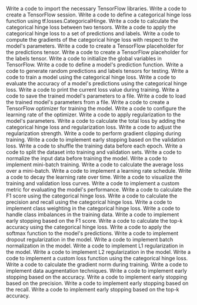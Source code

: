 Write a code to import the necessary TensorFlow libraries.
Write a code to create a TensorFlow session.
Write a code to define a categorical hinge loss function using tf.losses.CategoricalHinge.
Write a code to calculate the categorical hinge loss between two tensors.
Write a code to apply the categorical hinge loss to a set of predictions and labels.
Write a code to compute the gradients of the categorical hinge loss with respect to the model's parameters.
Write a code to create a TensorFlow placeholder for the predictions tensor.
Write a code to create a TensorFlow placeholder for the labels tensor.
Write a code to initialize the global variables in TensorFlow.
Write a code to define a model's prediction function.
Write a code to generate random predictions and labels tensors for testing.
Write a code to train a model using the categorical hinge loss.
Write a code to evaluate the accuracy of a model's predictions using the categorical hinge loss.
Write a code to print the current loss value during training.
Write a code to save the trained model's parameters to a file.
Write a code to load the trained model's parameters from a file.
Write a code to create a TensorFlow optimizer for training the model.
Write a code to configure the learning rate of the optimizer.
Write a code to apply regularization to the model's parameters.
Write a code to calculate the total loss by adding the categorical hinge loss and regularization loss.
Write a code to adjust the regularization strength.
Write a code to perform gradient clipping during training.
Write a code to implement early stopping based on the validation loss.
Write a code to shuffle the training data before each epoch.
Write a code to split the dataset into training and validation sets.
Write a code to normalize the input data before training the model.
Write a code to implement mini-batch training.
Write a code to calculate the average loss over a mini-batch.
Write a code to implement a learning rate schedule.
Write a code to decay the learning rate over time.
Write a code to visualize the training and validation loss curves.
Write a code to implement a custom metric for evaluating the model's performance.
Write a code to calculate the F1 score using the categorical hinge loss.
Write a code to calculate the precision and recall using the categorical hinge loss.
Write a code to implement class weighting in the categorical hinge loss.
Write a code to handle class imbalances in the training data.
Write a code to implement early stopping based on the F1 score.
Write a code to calculate the top-k accuracy using the categorical hinge loss.
Write a code to apply the softmax function to the model's predictions.
Write a code to implement dropout regularization in the model.
Write a code to implement batch normalization in the model.
Write a code to implement L1 regularization in the model.
Write a code to implement L2 regularization in the model.
Write a code to implement a custom loss function using the categorical hinge loss.
Write a code to calculate the gradient norm during training.
Write a code to implement data augmentation techniques.
Write a code to implement early stopping based on the accuracy.
Write a code to implement early stopping based on the precision.
Write a code to implement early stopping based on the recall.
Write a code to implement early stopping based on the top-k accuracy.